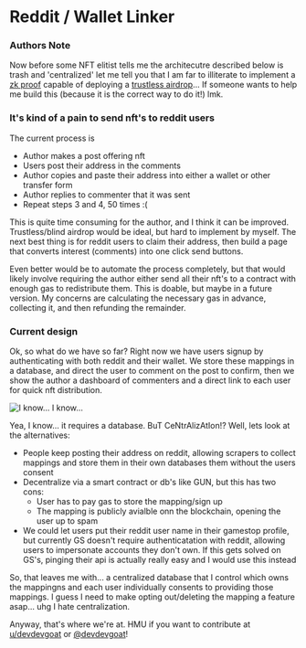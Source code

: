 # Reddit / Wallet Linker

### Authors Note
Now before some NFT elitist tells me the architecutre described below is trash and 'centralized' let me tell you that I am far to illiterate to implement a [zk proof](https://github.com/enricobottazzi/ZKverse) capable of deploying a [trustless airdrop](https://github.com/enricobottazzi/Zeko)... If someone wants to help me build this (because it is the correct way to do it!) lmk. 

### It's kind of a pain to send nft's to reddit users

The current process is 

- Author makes a post offering nft
- Users post their address in the comments
- Author copies and paste their address into either a wallet or other transfer form
- Author replies to commenter that it was sent
- Repeat steps 3 and 4, 50 times :(

This is quite time consuming for the author, and I think it can be improved. Trustless/blind airdrop would be ideal, but hard to implement by myself. The next best thing is for reddit users to claim their address, then build a page that converts interest (comments) into one click send buttons. 

Even better would be to automate the process completely, but that would likely involve requiring the author either send all their nft's to a contract with enough gas to redistribute them. This is doable, but maybe in a future version. My concerns are calculating the necessary gas in advance, collecting it, and then refunding the remainder.

### Current design

Ok, so what do we have so far? Right now we have users signup by authenticating with both reddit and their wallet. We store these mappings in a database, and direct the user to comment on the post to confirm, then we show the author a dashboard of commenters and a direct link to each user for quick nft distribution.

![I know... I know...](https://c.tenor.com/yJCJVuRG5pkAAAAd/problematic-stressed.gif)

Yea, I know... it requires a database. BuT CeNtrAlizAtIon!? Well, lets look at the alternatives:

- People keep posting their address on reddit, allowing scrapers to collect mappings and store them in their own databases them without the users consent
- Decentralize via a smart contract or db's like GUN, but this has two cons:
    - User has to pay gas to store the mapping/sign up
    - The mapping is publicly avialble onn the blockchain, opening the user up to spam
- We could let users put their reddit user name in their gamestop profile, but currently GS doesn't require authenticatation with reddit, allowing users to impersonate accounts they don't own. If this gets solved on GS's, pinging their api is actually really easy and I would use this instead

So, that leaves me with... a centralized database that I control which owns the mappingns and each user individually consents to providing those mappings. I guess I need to make opting out/deleting the mapping a feature asap... uhg I hate centralization.

Anyway, that's where we're at. HMU if you want to contribute at [u/devdevgoat](https://reddit.com/u/devdevgoat) or [@devdevgoat](https://twitter.com/devdevgoat)!